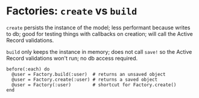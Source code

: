 # Factories: `create` vs `build`

`create` persists the instance of the model; less performant because writes to db; good for testing things with callbacks on creation; will call the Active Record validations.

`build` only keeps the instance in memory; does not call `save!` so the Active Record validations won't run; no db access required.


```
before(:each) do
  @user = Factory.build(:user)  # returns an unsaved object
  @user = Factory.create(:user) # returns a saved object
  @user = Factory(:user)        # shortcut for Factory.create()
end
```

